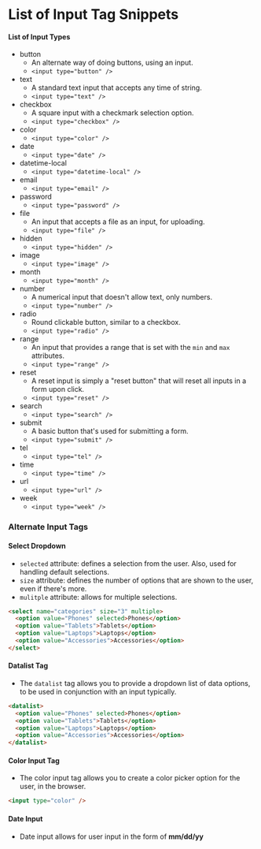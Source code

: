 # List of Input Tag Snippets

#### __List of Input Types__
- button
  - An alternate way of doing buttons, using an input.
  - ``` <input type="button" /> ```
- text
  - A standard text input that accepts any time of string.
  - ``` <input type="text" /> ```
- checkbox
  - A square input with a checkmark selection option.
  - ``` <input type="checkbox" /> ```
- color
  - ``` <input type="color" /> ```
- date 
  - ``` <input type="date" /> ```
- datetime-local
  - ``` <input type="datetime-local" /> ```
- email 
  - ``` <input type="email" /> ```
- password
  - ``` <input type="password" /> ```
- file
  - An input that accepts a file as an input, for uploading.
  - ``` <input type="file" /> ```
- hidden
  - ``` <input type="hidden" /> ```
- image 
  - ``` <input type="image" /> ```
- month
  - ``` <input type="month" /> ```
- number
  - A numerical input that doesn't allow text, only numbers.
  - ``` <input type="number" /> ```
- radio
  - Round clickable button, similar to a checkbox.
  - ``` <input type="radio" /> ```
- range
  - An input that provides a range that is set with the ```min``` and ```max``` attributes.
  - ``` <input type="range" /> ```
- reset
  - A reset input is simply a "reset button" that will reset all inputs in a form upon click.
  - ``` <input type="reset" /> ```
- search
  - ``` <input type="search" /> ```
- submit
  - A basic button that's used for submitting a form.
  - ``` <input type="submit" /> ```
- tel
  - ``` <input type="tel" /> ```
- time  
  - ``` <input type="time" /> ```
- url
  - ``` <input type="url" /> ```
- week
  - ``` <input type="week" /> ```

### __Alternate Input Tags__

#### __Select Dropdown__
- ```selected``` attribute: defines a selection from the user. Also, used for handling default selections.
- ```size``` attribute: defines the number of options that are shown to the user, even if there's more.
- ```mulitple``` attribute: allows for multiple selections.
```html
<select name="categories" size="3" multiple>
  <option value="Phones" selected>Phones</option>
  <option value="Tablets">Tablets</option>
  <option value="Laptops">Laptops</option>
  <option value="Accessories">Accessories</option>
</select>
```  
#### __Datalist Tag__
- The ```datalist``` tag allows you to provide a dropdown list of data options, to be used in conjunction with an input typically.
```html
<datalist>
  <option value="Phones" selected>Phones</option>
  <option value="Tablets">Tablets</option>
  <option value="Laptops">Laptops</option>
  <option value="Accessories">Accessories</option>
</datalist>
```
#### __Color Input Tag__
- The color input tag allows you to create a color picker option for the user, in the browser.
```html
<input type="color" />
```
#### __Date Input__
- Date input allows for user input in the form of __mm/dd/yy__

  
